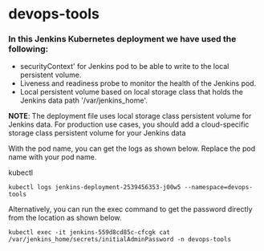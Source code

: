 # devops-tools 

### In this Jenkins Kubernetes deployment we have used the following:

* securityContext' for Jenkins pod to be able to write to the local persistent volume.
* Liveness and readiness probe to monitor the health of the Jenkins pod.
* Local persistent volume based on local storage class that holds the Jenkins data path '/var/jenkins_home'.

**NOTE**: The deployment file uses local storage class persistent volume for Jenkins data. For production use cases, you should add a cloud-specific storage class persistent volume for your Jenkins data

With the pod name, you can get the logs as shown below. Replace the pod name with your pod name.

kubectl

```
kubectl logs jenkins-deployment-2539456353-j00w5 --namespace=devops-tools
```

Alternatively, you can run the exec command to get the password directly from the location as shown below.

```
kubectl exec -it jenkins-559d8cd85c-cfcgk cat /var/jenkins_home/secrets/initialAdminPassword -n devops-tools
```